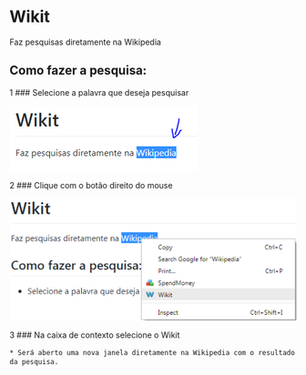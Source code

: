# Wikit
Faz pesquisas diretamente na Wikipedia

## Como fazer a pesquisa:

1 ### Selecione a palavra que deseja pesquisar

![Exemplo de seleção](/imgs/example-selection.png)

2 ### Clique com o botão direito do mouse

![Menu de contexto Wikit](/imgs/context-menu.png)

3 ### Na caixa de contexto selecione o Wikit

    * Será aberto uma nova janela diretamente na Wikipedia com o resultado da pesquisa.
